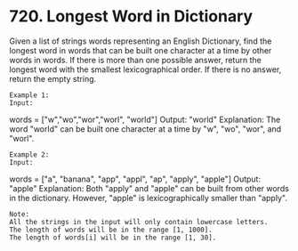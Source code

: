 # 720. Longest Word in Dictionary

Given a list of strings words representing an English Dictionary, find the
        longest word in words that can be built one character at a time by other words
        in words. If there is more than one possible answer, return the longest word
        with the smallest lexicographical order. If there is no answer, return the empty string.

    Example 1:
    Input:
words = ["w","wo","wor","worl", "world"]
Output: "world"
Explanation:
The word "world" can be built one character at a time by "w", "wo", "wor", and "worl".

    

    Example 2:
    Input:
words = ["a", "banana", "app", "appl", "ap", "apply", "apple"]
Output: "apple"
Explanation:
Both "apply" and "apple" can be built from other words in the dictionary. However, "apple" is lexicographically smaller than "apply".

    

    Note:
    All the strings in the input will only contain lowercase letters.
    The length of words will be in the range [1, 1000].
    The length of words[i] will be in the range [1, 30].